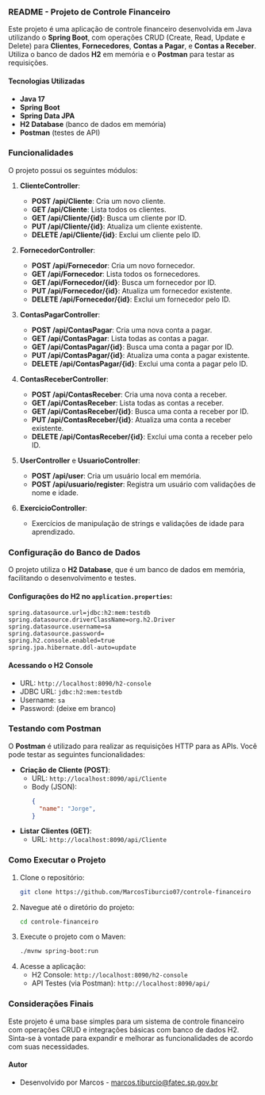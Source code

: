 ### README - Projeto de Controle Financeiro

Este projeto é uma aplicação de controle financeiro desenvolvida em Java utilizando o **Spring Boot**, com operações CRUD (Create, Read, Update e Delete) para **Clientes**, **Fornecedores**, **Contas a Pagar**, e **Contas a Receber**. Utiliza o banco de dados **H2** em memória e o **Postman** para testar as requisições.

#### Tecnologias Utilizadas

- **Java 17**
- **Spring Boot**
- **Spring Data JPA**
- **H2 Database** (banco de dados em memória)
- **Postman** (testes de API)

### Funcionalidades

O projeto possui os seguintes módulos:

1. **ClienteController**:
   - **POST /api/Cliente**: Cria um novo cliente.
   - **GET /api/Cliente**: Lista todos os clientes.
   - **GET /api/Cliente/{id}**: Busca um cliente por ID.
   - **PUT /api/Cliente/{id}**: Atualiza um cliente existente.
   - **DELETE /api/Cliente/{id}**: Exclui um cliente pelo ID.

2. **FornecedorController**:
   - **POST /api/Fornecedor**: Cria um novo fornecedor.
   - **GET /api/Fornecedor**: Lista todos os fornecedores.
   - **GET /api/Fornecedor/{id}**: Busca um fornecedor por ID.
   - **PUT /api/Fornecedor/{id}**: Atualiza um fornecedor existente.
   - **DELETE /api/Fornecedor/{id}**: Exclui um fornecedor pelo ID.

3. **ContasPagarController**:
   - **POST /api/ContasPagar**: Cria uma nova conta a pagar.
   - **GET /api/ContasPagar**: Lista todas as contas a pagar.
   - **GET /api/ContasPagar/{id}**: Busca uma conta a pagar por ID.
   - **PUT /api/ContasPagar/{id}**: Atualiza uma conta a pagar existente.
   - **DELETE /api/ContasPagar/{id}**: Exclui uma conta a pagar pelo ID.

4. **ContasReceberController**:
   - **POST /api/ContasReceber**: Cria uma nova conta a receber.
   - **GET /api/ContasReceber**: Lista todas as contas a receber.
   - **GET /api/ContasReceber/{id}**: Busca uma conta a receber por ID.
   - **PUT /api/ContasReceber/{id}**: Atualiza uma conta a receber existente.
   - **DELETE /api/ContasReceber/{id}**: Exclui uma conta a receber pelo ID.

5. **UserController** e **UsuarioController**:
   - **POST /api/user**: Cria um usuário local em memória.
   - **POST /api/usuario/register**: Registra um usuário com validações de nome e idade.

6. **ExercicioController**:
   - Exercícios de manipulação de strings e validações de idade para aprendizado.

### Configuração do Banco de Dados

O projeto utiliza o **H2 Database**, que é um banco de dados em memória, facilitando o desenvolvimento e testes. 

#### Configurações do H2 no `application.properties`:

```properties
spring.datasource.url=jdbc:h2:mem:testdb
spring.datasource.driverClassName=org.h2.Driver
spring.datasource.username=sa
spring.datasource.password=
spring.h2.console.enabled=true
spring.jpa.hibernate.ddl-auto=update
```

#### Acessando o H2 Console

- URL: `http://localhost:8090/h2-console`
- JDBC URL: `jdbc:h2:mem:testdb`
- Username: `sa`
- Password: (deixe em branco)

### Testando com Postman

O **Postman** é utilizado para realizar as requisições HTTP para as APIs. Você pode testar as seguintes funcionalidades:

- **Criação de Cliente (POST)**:
  - URL: `http://localhost:8090/api/Cliente`
  - Body (JSON):
    ```json
    {
      "name": "Jorge",
    }
    ```
- **Listar Clientes (GET)**:
  - URL: `http://localhost:8090/api/Cliente`

### Como Executar o Projeto

1. Clone o repositório:
   ```bash
   git clone https://github.com/MarcosTiburcio07/controle-financeiro
   ```
2. Navegue até o diretório do projeto:
   ```bash
   cd controle-financeiro
   ```
3. Execute o projeto com o Maven:
   ```bash
   ./mvnw spring-boot:run
   ```
4. Acesse a aplicação:
   - H2 Console: `http://localhost:8090/h2-console`
   - API Testes (via Postman): `http://localhost:8090/api/`

### Considerações Finais

Este projeto é uma base simples para um sistema de controle financeiro com operações CRUD e integrações básicas com banco de dados H2. Sinta-se à vontade para expandir e melhorar as funcionalidades de acordo com suas necessidades.

#### Autor

- Desenvolvido por Marcos - marcos.tiburcio@fatec.sp.gov.br